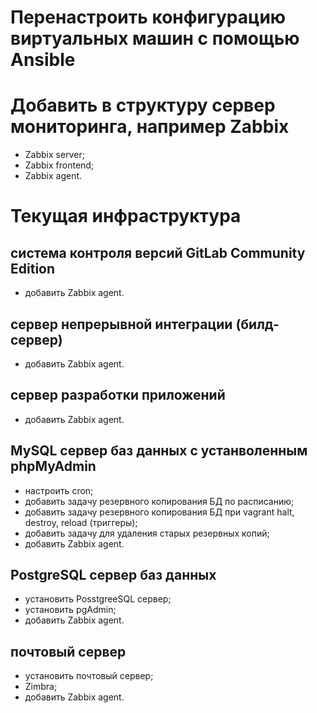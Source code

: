 
# Перенастроить конфигурацию виртуальных машин с помощью Ansible #

# Добавить в структуру сервер мониторинга, например Zabbix #

- Zabbix server;
- Zabbix frontend;
- Zabbix agent.

# Текущая инфраструктура #

## система контроля версий GitLab Community Edition ##

- добавить Zabbix agent.

## сервер непрерывной интеграции (билд-сервер) ##

- добавить Zabbix agent.

## сервер разработки приложений ##

- добавить Zabbix agent.

## MySQL сервер баз данных с устанволенным phpMyAdmin #

- настроить cron;
- добавить задачу резервного копирования БД по расписанию;
- добавить задачу резервного копирования БД при vagrant halt, destroy, reload (триггеры);
- добавить задачу для удаления старых резервных копий;
- добавить Zabbix agent.

## PostgreSQL сервер баз данных ##

- установить PosstgreeSQL сервер;
- установить pgAdmin;
- добавить Zabbix agent.

## почтовый сервер ##

- установить почтовый сервер;
- Zimbra;
- добавить Zabbix agent.
